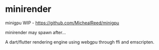 # minirender

minigpu WIP - https://github.com/MichealReed/minigpu

minirender may spawn after...

A dart/flutter rendering engine using webgpu through ffi and emscripten.
